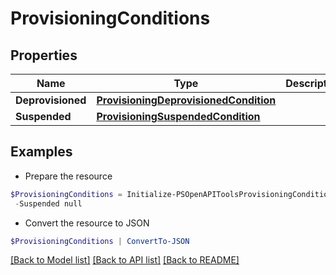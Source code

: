 # ProvisioningConditions
## Properties

Name | Type | Description | Notes
------------ | ------------- | ------------- | -------------
**Deprovisioned** | [**ProvisioningDeprovisionedCondition**](ProvisioningDeprovisionedCondition.md) |  | [optional] 
**Suspended** | [**ProvisioningSuspendedCondition**](ProvisioningSuspendedCondition.md) |  | [optional] 

## Examples

- Prepare the resource
```powershell
$ProvisioningConditions = Initialize-PSOpenAPIToolsProvisioningConditions  -Deprovisioned null `
 -Suspended null
```

- Convert the resource to JSON
```powershell
$ProvisioningConditions | ConvertTo-JSON
```

[[Back to Model list]](../README.md#documentation-for-models) [[Back to API list]](../README.md#documentation-for-api-endpoints) [[Back to README]](../README.md)

